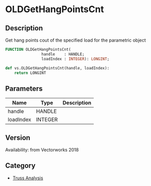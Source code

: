 # OLDGetHangPointsCnt

## Description
Get hang points cout of the specified load for the parametric object

```pascal
FUNCTION OLDGetHangPointsCnt(
				handle    : HANDLE;
				loadIndex : INTEGER): LONGINT;
```

```python
def vs.OLDGetHangPointsCnt(handle, loadIndex):
    return LONGINT
```

## Parameters
|Name|Type|Description|
|---|---|---|
|handle|HANDLE|   |
|loadIndex|INTEGER|   |

## Version
Availability: from Vectorworks 2018

## Category
* [Truss Analysis](../Categories/Truss%20Analysis.md)
